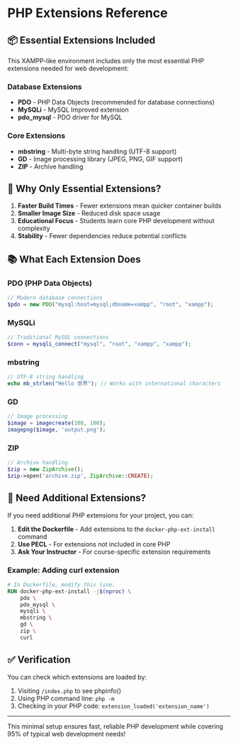 # PHP Extensions Reference

## 📦 Essential Extensions Included

This XAMPP-like environment includes only the most essential PHP extensions needed for web development:

### Database Extensions
- **PDO** - PHP Data Objects (recommended for database connections)
- **MySQLi** - MySQL Improved extension
- **pdo_mysql** - PDO driver for MySQL

### Core Extensions
- **mbstring** - Multi-byte string handling (UTF-8 support)
- **GD** - Image processing library (JPEG, PNG, GIF support)
- **ZIP** - Archive handling

## 🎯 Why Only Essential Extensions?

1. **Faster Build Times** - Fewer extensions mean quicker container builds
2. **Smaller Image Size** - Reduced disk space usage
3. **Educational Focus** - Students learn core PHP development without complexity
4. **Stability** - Fewer dependencies reduce potential conflicts

## 📚 What Each Extension Does

### PDO (PHP Data Objects)
```php
// Modern database connections
$pdo = new PDO("mysql:host=mysql;dbname=xampp", "root", "xampp");
```

### MySQLi
```php
// Traditional MySQL connections
$conn = mysqli_connect("mysql", "root", "xampp", "xampp");
```

### mbstring
```php
// UTF-8 string handling
echo mb_strlen("Hello 世界"); // Works with international characters
```

### GD
```php
// Image processing
$image = imagecreate(100, 100);
imagepng($image, 'output.png');
```

### ZIP
```php
// Archive handling
$zip = new ZipArchive();
$zip->open('archive.zip', ZipArchive::CREATE);
```

## 🔧 Need Additional Extensions?

If you need additional PHP extensions for your project, you can:

1. **Edit the Dockerfile** - Add extensions to the `docker-php-ext-install` command
2. **Use PECL** - For extensions not included in core PHP
3. **Ask Your Instructor** - For course-specific extension requirements

### Example: Adding curl extension
```dockerfile
# In Dockerfile, modify this line:
RUN docker-php-ext-install -j$(nproc) \
    pdo \
    pdo_mysql \
    mysqli \
    mbstring \
    gd \
    zip \
    curl
```

## ✅ Verification

You can check which extensions are loaded by:
1. Visiting `/index.php` to see phpinfo()
2. Using PHP command line: `php -m`
3. Checking in your PHP code: `extension_loaded('extension_name')`

---

This minimal setup ensures fast, reliable PHP development while covering 95% of typical web development needs!

